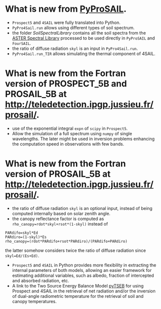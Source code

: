 # What is new from [PyProSAIL](https://github.com/robintw/PyProSAIL).
* `Prospect5` and `4SAIL` were fully translated into Python.
* `PyPro4Sail.run` allows using different types of soil spectrum.
* the folder *SoilSpectralLibrary* contains all the soil spectra from the [ASTER Spectral Library](http://speclib.jpl.nasa.gov/) processed to be used directly in `PyProSAIL` and `FourSAIL`.
* the ratio of diffuse radiation `skyl` is an input in `PyPro4Sail.run`.
* `PyPro4Sail.run_TIR` allows simulating the thermal component of 4SAIL.

# What is new from the Fortran version of PROSPECT_5B and PROSAIL_5B at http://teledetection.ipgp.jussieu.fr/prosail/.
* use of the exponential integral `expn` of `scipy` in `Prospect5`.
* Allow the simulation of a full spectrum using `numpy` of single wavelengths. The later might be used in inversion problems enhancing the computation speed in observations with few bands.

# What is new from the Fortran version of PROSAIL_5B at http://teledetection.ipgp.jussieu.fr/prosail/.
* the ratio of diffuse radiation `skyl` is an optional input, instead of being computed internally based on solar zenith angle.
* the canopy reflectance factor is computed as  `rho_canopy=rdot*skyl+rsot*(1-skyl)` instead of 
```
PARdifo=skyl*Ed
PARdiro=(1-skyl)*Es
rho_canopy=(rdot*PARdifo+rsot*PARdiro)/(PARdifo+PARdiro)
```
the latter somehow considers twice the ratio of diffuse radiation since `skyl=Ed/(Es+Ed)`.
*  `Prospect5` and `4SAIL` in Python provides more flexibility in extracting the internal parameters of both models, allowing an easier framework for estimating additional variables, such as albedo, fraction of intercepted and absorbed radiation, etc.
* A link to the Two Source Energy Balance Model [pyTSEB](https://github.com/hectornieto/pyTSEB) for using Prospect and 4SAIL in the retrieval of net radiation and/or the inversion of dual-angle radiometric temperature for the retrieval of soil and canopy temperatures.
